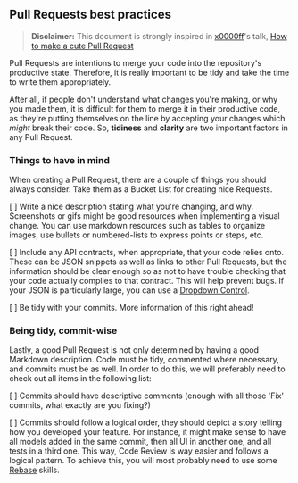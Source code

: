 ## Pull Requests best practices
> **Disclaimer:** This document is strongly inspired in 
  [x0000ff](https://github.com/x0000ff)'s talk, 
  [How to make a cute Pull Request](https://www.youtube.com/watch?v=IDAXK23vCfQ)

Pull Requests are intentions to merge your code into the repository's productive
state. Therefore, it is really important to be tidy and take the time to write
them appropriately.

After all, if people don't understand what changes you're making, or why you
made them, it is difficult for them to merge it in their productive code, as
they're putting themselves on the line by accepting your changes which _might_
break their code. So, **tidiness** and **clarity** are two important factors in
any Pull Request.

### Things to have in mind
When creating a Pull Request, there are a couple of things you should always
consider. Take them as a Bucket List for creating nice Requests.

[ ] Write a nice description stating what you're changing, and why. Screenshots
    or gifs might be good resources when implementing a visual change. You can
	use markdown resources such as tables to organize images, use bullets or
	numbered-lists to express points or steps, etc.

[ ] Include any API contracts, when appropriate, that your code relies onto.
    These can be JSON snippets as well as links to other Pull Requests, but the
	information should be clear enough so as not to have trouble checking that
	your code actually complies to that contract. This will help prevent bugs.
	If your JSON is particularly large, you can use a
	[Dropdown Control](../TipsNTricks/Markdown/DropdownControl.md).

[ ] Be tidy with your commits. More information of this right ahead!

### Being tidy, commit-wise
Lastly, a good Pull Request is not only determined by having a good Markdown
description. Code must be tidy, commented where necessary, and commits must be
as well. In order to do this, we will preferably need to check out all items in
the following list:

[ ] Commits should have descriptive comments (enough with all those 'Fix'
    commits, what exactly are you fixing?)

[ ] Commits should follow a logical order, they should depict a story telling
    how you developed your feature. For instance, it might make sense to have 
	all models added in the same commit, then all UI in another one, and all 
	tests in a third one. This way, Code Review is way easier and follows a
	logical pattern. To achieve this, you will most probably need to use some
	[Rebase](../TipsNTricks/Git/Rebase.md) skills.
